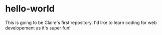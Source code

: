 # hello-world
This is going to be Claire's first repository.
I'd like to learn coding for web developement as it's super fun!
